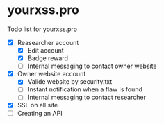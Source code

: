 # yourxss.pro
Todo list for yourxss.pro
 - [x] Reasearcher account
	 - [x] Edit account
	 - [x] Badge reward
	 - [ ] Internal messaging to contact owner website
 - [x] Owner website account
	 - [x] Valide website by security.txt 
	 - [ ] Instant notification when a flaw is found
	 - [ ] Internal messaging to contact researcher
 - [x] SSL on all site
 - [ ] Creating an API
